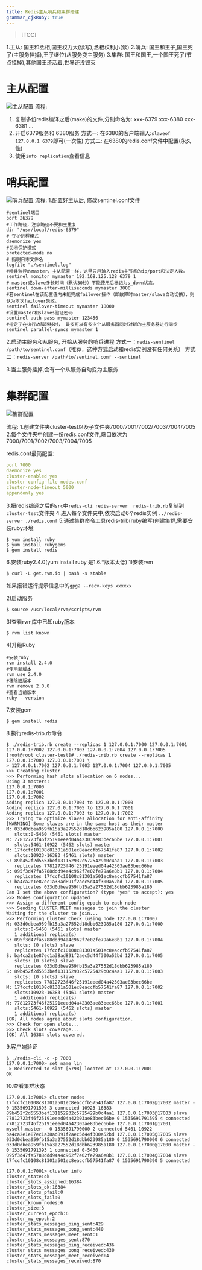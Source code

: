 ```yaml
---
title: Redis主从哨兵和集群搭建
grammar_cjkRuby: true
---
```


> [TOC]

1.主从: 国王和丞相,国王权力大(读写),丞相权利小(读)
2.哨兵: 国王和王子,国王死了(主服务挂掉),王子继位(从服务变主服务)
3.集群: 国王和国王,一个国王死了(节点挂掉),其他国王还活着,世界还没毁灭

# 主从配置
![主从配置](./images/1536143212239.png)
流程:
1. 复制多份redis编译之后(make)的文件,分别命名为: xxx-6379 xxx-6380 xxx-6381 ...
2. 开启6379服务和 6380服务
方式一: 在6380的客户端输入:`slaveof 127.0.0.1 6379`即可(一次性)
方式二: 在6380的redis.conf文件中配置(永久性)
3. 使用`info replication`查看信息

# 哨兵配置
![哨兵配置](./images/1536143243631.png)
流程:
1.配置好主从后, 修改sentinel.conf文件

``` vala
#sentinel端口
port 26379
#工作路径，注意路径不要和主重复
dir "/usr/local/redis-6379"
# 守护进程模式
daemonize yes
#关闭保护模式
protected-mode no
# 指明日志文件名
logfile "./sentinel.log"
#哨兵监控的master，主从配置一样，这里只用输入redis主节点的ip/port和法定人数。
sentinel monitor mymaster 192.168.125.128 6379 1
# master或slave多长时间（默认30秒）不能使用后标记为s_down状态。
sentinel down-after-milliseconds mymaster 3000
#若sentinel在该配置值内未能完成failover操作（即故障时master/slave自动切换），则认为本次failover失败。
sentinel failover-timeout mymaster 18000
#设置master和slaves验证密码
sentinel auth-pass mymaster 123456 
#指定了在执行故障转移时， 最多可以有多少个从服务器同时对新的主服务器进行同步
sentinel parallel-syncs mymaster 1
```

2.启动主服务和从服务, 开始从服务的哨兵进程
方式一：`redis-sentinel /path/to/sentinel.conf`（推荐，这种方式启动和redis实例没有任何关系）
方式二：`redis-server /path/to/sentinel.conf --sentinel`

3.当主服务挂掉,会有一个从服务自动变为主服务

# 集群配置
![集群配置](./images/1536143602968.png)

流程:
1.创建文件夹cluster-test以及子文件夹7000/7001/7002/7003/7004/7005
2.每个文件夹中创建一份redis.conf文件,端口依次为7000/7001/7002/7003/7004/7005

redis.conf最简配置:
``` yaml
port 7000
daemonize yes
cluster-enabled yes
cluster-config-file nodes.conf
cluster-node-timeout 5000
appendonly yes
```

3.把redis编译之后的`src`中`redis-cli redis-server  redis-trib.rb`复制到`cluster-test`文件夹
4.进入每个文件夹中,依次启动6个redis实例 `../redis-server ./redis.conf`
5.通过集群命令工具redis-trib(ruby编写)创建集群,需要安装ruby环境

``` shell
$ yum install ruby 
$ yum install rubygems 
$ gem install redis
```

6.安装ruby2.4.0(yum install ruby 是1.6.*版本太低)
1)安装rvm 

``` shell
$ curl -L get.rvm.io | bash -s stable
```
如果报错运行提示信息中的`gpg2 --recv-keys xxxxxx`

2)启动服务 

``` shell
$ source /usr/local/rvm/scripts/rvm
```

3)查看rvm库中已知ruby版本

``` shell
$ rvm list known
```

4)升级Ruby

``` vala
#安装ruby 
rvm install 2.4.0 
#使用新版本 
rvm use 2.4.0 
#移除旧版本 
rvm remove 2.0.0 
#查看当前版本 
ruby --version
```

7.安装gem 

``` shell
$ gem install redis
```

8.执行redis-trib.rb命令

``` shell
$ ./redis-trib.rb create --replicas 1 127.0.0.1:7000 127.0.0.1:7001 127.0.0.1:7002 127.0.0.1:7003 127.0.0.1:7004 127.0.0.1:7005
[root@root cluster-test]# ./redis-trib.rb create --replicas 1 127.0.0.1:7000 127.0.0.1:7001 \
> 127.0.0.1:7002 127.0.0.1:7003 127.0.0.1:7004 127.0.0.1:7005
>>> Creating cluster
>>> Performing hash slots allocation on 6 nodes...
Using 3 masters:
127.0.0.1:7000
127.0.0.1:7001
127.0.0.1:7002
Adding replica 127.0.0.1:7004 to 127.0.0.1:7000
Adding replica 127.0.0.1:7005 to 127.0.0.1:7001
Adding replica 127.0.0.1:7003 to 127.0.0.1:7002
>>> Trying to optimize slaves allocation for anti-affinity
[WARNING] Some slaves are in the same host as their master
M: 033d0dbea959fb15a3a27552d18dbb623985a180 127.0.0.1:7000
   slots:0-5460 (5461 slots) master
M: 77812723f46f25191eeed04a42303ae83bec66be 127.0.0.1:7001
   slots:5461-10922 (5462 slots) master
M: 17fccfc10108c81301a501ec8eaccfb57541fa87 127.0.0.1:7002
   slots:10923-16383 (5461 slots) master
S: 89b452f2d5553bef131152932c5725429b0c4aa1 127.0.0.1:7003
   replicates 77812723f46f25191eeed04a42303ae83bec66be
S: 095f3d47fa5788ddd94a4c962f7e02fe79a6e8b1 127.0.0.1:7004
   replicates 17fccfc10108c81301a501ec8eaccfb57541fa87
S: ba4ca2e1e87ec1a38ad891f2aec5d44f300a52bd 127.0.0.1:7005
   replicates 033d0dbea959fb15a3a27552d18dbb623985a180
Can I set the above configuration? (type 'yes' to accept): yes
>>> Nodes configuration updated
>>> Assign a different config epoch to each node
>>> Sending CLUSTER MEET messages to join the cluster
Waiting for the cluster to join...
>>> Performing Cluster Check (using node 127.0.0.1:7000)
M: 033d0dbea959fb15a3a27552d18dbb623985a180 127.0.0.1:7000
   slots:0-5460 (5461 slots) master
   1 additional replica(s)
S: 095f3d47fa5788ddd94a4c962f7e02fe79a6e8b1 127.0.0.1:7004
   slots: (0 slots) slave
   replicates 17fccfc10108c81301a501ec8eaccfb57541fa87
S: ba4ca2e1e87ec1a38ad891f2aec5d44f300a52bd 127.0.0.1:7005
   slots: (0 slots) slave
   replicates 033d0dbea959fb15a3a27552d18dbb623985a180
S: 89b452f2d5553bef131152932c5725429b0c4aa1 127.0.0.1:7003
   slots: (0 slots) slave
   replicates 77812723f46f25191eeed04a42303ae83bec66be
M: 17fccfc10108c81301a501ec8eaccfb57541fa87 127.0.0.1:7002
   slots:10923-16383 (5461 slots) master
   1 additional replica(s)
M: 77812723f46f25191eeed04a42303ae83bec66be 127.0.0.1:7001
   slots:5461-10922 (5462 slots) master
   1 additional replica(s)
[OK] All nodes agree about slots configuration.
>>> Check for open slots...
>>> Check slots coverage...
[OK] All 16384 slots covered.
```

9.客户端验证

``` shell
$ ./redis-cli -c -p 7000
127.0.0.1:7000> set name lin
-> Redirected to slot [5798] located at 127.0.0.1:7001
OK
```

10.查看集群状态

``` shell
127.0.0.1:7001> cluster nodes
17fccfc10108c81301a501ec8eaccfb57541fa87 127.0.0.1:7002@17002 master - 0 1535691791595 3 connected 10923-16383
89b452f2d5553bef131152932c5725429b0c4aa1 127.0.0.1:7003@17003 slave 77812723f46f25191eeed04a42303ae83bec66be 0 1535691791595 4 connected
77812723f46f25191eeed04a42303ae83bec66be 127.0.0.1:7001@17001 myself,master - 0 1535691790000 2 connected 5461-10922
ba4ca2e1e87ec1a38ad891f2aec5d44f300a52bd 127.0.0.1:7005@17005 slave 033d0dbea959fb15a3a27552d18dbb623985a180 0 1535691790000 6 connected
033d0dbea959fb15a3a27552d18dbb623985a180 127.0.0.1:7000@17000 master - 0 1535691791393 1 connected 0-5460
095f3d47fa5788ddd94a4c962f7e02fe79a6e8b1 127.0.0.1:7004@17004 slave 17fccfc10108c81301a501ec8eaccfb57541fa87 0 1535691790390 5 connected
```

``` shell
127.0.0.1:7001> cluster info
cluster_state:ok
cluster_slots_assigned:16384
cluster_slots_ok:16384
cluster_slots_pfail:0
cluster_slots_fail:0
cluster_known_nodes:6
cluster_size:3
cluster_current_epoch:6
cluster_my_epoch:2
cluster_stats_messages_ping_sent:429
cluster_stats_messages_pong_sent:440
cluster_stats_messages_meet_sent:1
cluster_stats_messages_sent:870
cluster_stats_messages_ping_received:436
cluster_stats_messages_pong_received:430
cluster_stats_messages_meet_received:4
cluster_stats_messages_received:870
```